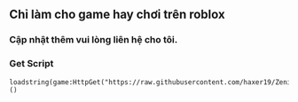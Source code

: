 ## Chỉ làm cho game hay chơi trên roblox
### Cập nhật thêm vui lòng liên hệ cho tôi.

### Get Script 
```
loadstring(game:HttpGet("https://raw.githubusercontent.com/haxer19/Zenith/main/SynHaX.lua"))()
```
